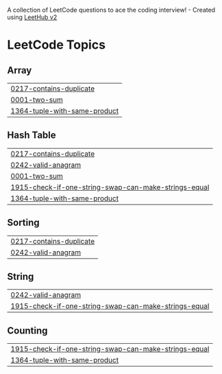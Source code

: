 A collection of LeetCode questions to ace the coding interview! - Created using [LeetHub v2](https://github.com/arunbhardwaj/LeetHub-2.0)
<!---LeetCode Topics Start-->
# LeetCode Topics
## Array
|  |
| ------- |
| [0217-contains-duplicate](https://github.com/Ahmedfurkhan/2025-LEETBEGIN/tree/master/0217-contains-duplicate) |
| [0001-two-sum](https://github.com/Ahmedfurkhan/2025-LEETBEGIN/tree/master/0001-two-sum) |
| [1364-tuple-with-same-product](https://github.com/Ahmedfurkhan/2025-LEETBEGIN/tree/master/1364-tuple-with-same-product) |
## Hash Table
|  |
| ------- |
| [0217-contains-duplicate](https://github.com/Ahmedfurkhan/2025-LEETBEGIN/tree/master/0217-contains-duplicate) |
| [0242-valid-anagram](https://github.com/Ahmedfurkhan/2025-LEETBEGIN/tree/master/0242-valid-anagram) |
| [0001-two-sum](https://github.com/Ahmedfurkhan/2025-LEETBEGIN/tree/master/0001-two-sum) |
| [1915-check-if-one-string-swap-can-make-strings-equal](https://github.com/Ahmedfurkhan/2025-LEETBEGIN/tree/master/1915-check-if-one-string-swap-can-make-strings-equal) |
| [1364-tuple-with-same-product](https://github.com/Ahmedfurkhan/2025-LEETBEGIN/tree/master/1364-tuple-with-same-product) |
## Sorting
|  |
| ------- |
| [0217-contains-duplicate](https://github.com/Ahmedfurkhan/2025-LEETBEGIN/tree/master/0217-contains-duplicate) |
| [0242-valid-anagram](https://github.com/Ahmedfurkhan/2025-LEETBEGIN/tree/master/0242-valid-anagram) |
## String
|  |
| ------- |
| [0242-valid-anagram](https://github.com/Ahmedfurkhan/2025-LEETBEGIN/tree/master/0242-valid-anagram) |
| [1915-check-if-one-string-swap-can-make-strings-equal](https://github.com/Ahmedfurkhan/2025-LEETBEGIN/tree/master/1915-check-if-one-string-swap-can-make-strings-equal) |
## Counting
|  |
| ------- |
| [1915-check-if-one-string-swap-can-make-strings-equal](https://github.com/Ahmedfurkhan/2025-LEETBEGIN/tree/master/1915-check-if-one-string-swap-can-make-strings-equal) |
| [1364-tuple-with-same-product](https://github.com/Ahmedfurkhan/2025-LEETBEGIN/tree/master/1364-tuple-with-same-product) |
<!---LeetCode Topics End-->